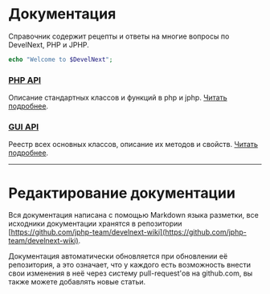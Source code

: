 # Документация

Справочник содержит рецепты и ответы на многие вопросы по DevelNext, PHP и JPHP. 

```php
echo "Welcome to $DevelNext";
```

### [PHP API](PHP-API)
Описание стандартных классов и функций в php и jphp. [Читать подробнее](PHP-API).

### [GUI API](API)
Реестр всех основных классов, описание их методов и свойств. [Читать подробнее](API).

---

# Редактирование документации

Вся документация написана с помощью Markdown языка разметки, все исходники документации хранятся в репозитории [https://github.com/jphp-team/develnext-wiki](https://github.com/jphp-team/develnext-wiki). 

Документация автоматически обновляется при обновлении её репозитория, а это означает, что у каждого есть возможность внести свои изменения в неё через систему pull-request'ов на github.com, вы также можете добавлять новые статьи. 
